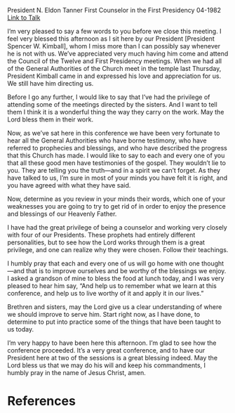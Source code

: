 President N. Eldon Tanner
First Counselor in the First Presidency
04-1982
[Link to Talk](https://www.churchofjesuschrist.org/study/general-conference/1982/04/let-us-improve-ourselves?lang=eng)

I’m very pleased to say a few words to you before we close this meeting. I feel very blessed this afternoon as I sit here by our President [President Spencer W. Kimball], whom I miss more than I can possibly say whenever he is not with us. We’ve appreciated very much having him come and attend the Council of the Twelve and First Presidency meetings. When we had all of the General Authorities of the Church meet in the temple last Thursday, President Kimball came in and expressed his love and appreciation for us. We still have him directing us.

Before I go any further, I would like to say that I’ve had the privilege of attending some of the meetings directed by the sisters. And I want to tell them I think it is a wonderful thing the way they carry on the work. May the Lord bless them in their work.

Now, as we’ve sat here in this conference we have been very fortunate to hear all the General Authorities who have borne testimony, who have referred to prophecies and blessings, and who have described the progress that this Church has made. I would like to say to each and every one of you that all these good men have testimonies of the gospel. They wouldn’t lie to you. They are telling you the truth—and in a spirit we can’t forget. As they have talked to us, I’m sure in most of your minds you have felt it is right, and you have agreed with what they have said.

Now, determine as you review in your minds their words, which one of your weaknesses you are going to try to get rid of in order to enjoy the presence and blessings of our Heavenly Father.

I have had the great privilege of being a counselor and working very closely with four of our Presidents. These prophets had entirely different personalities, but to see how the Lord works through them is a great privilege, and one can realize why they were chosen. Follow their teachings.

I humbly pray that each and every one of us will go home with one thought—and that is to improve ourselves and be worthy of the blessings we enjoy. I asked a grandson of mine to bless the food at lunch today, and I was very pleased to hear him say, “And help us to remember what we learn at this conference, and help us to live worthy of it and apply it in our lives.”

Brethren and sisters, may the Lord give us a clear understanding of where we should improve to serve him. Start right now, as I have done, to determine to put into practice some of the things that have been taught to us today.

I’m very happy to have been here this afternoon. I’m glad to see how the conference proceeded. It’s a very great conference, and to have our President here at two of the sessions is a great blessing indeed. May the Lord bless us that we may do his will and keep his commandments, I humbly pray in the name of Jesus Christ, amen.

# References
